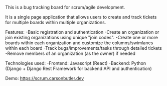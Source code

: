 This is a bug tracking board for scrum/agile development.

It is a single page application that allows users to create and track tickets for multiple boards within multiple organizations.

Features:
-Basic registration and authentication
-Create an organization or join existing organizations using unique "join codes".
-Create one or more boards within each organization and customize the columns/swimlanes within each board
-Track bugs/improvements/tasks through detailed tickets
-Remove members of an organization (as the owner) if needed

Technologies used:
-Frontend: Javascript (React)
-Backend: Python (Django + Django Rest Framework for backend API and authentication)

Demo: https://scrum.carsonbutler.dev
